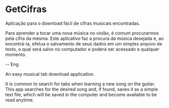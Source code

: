 # GetCifras
Aplicação para o download fácil de cifras musicais encontradas.

Para aprender a tocar uma nova música no violão, é comum procurarmos pela cifra da mesma. Este aplicativo faz a procura da música desejada e, ao encontrá-la, efetua o salvamento de seus dados em um simples arquivo de texto, o qual será salvo no computador e poderá ser acessado a qualquer momento.


-- Eng

An easy musical tab download application.

It is common to search for tabs when learning a new song on the guitar. This app searches for the desired song and, if found, saves it as a simple text file, which will be saved in the computer and become available to be read anytime.

